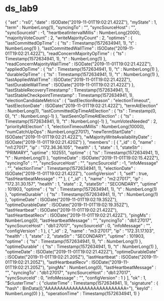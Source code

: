 # ds_lab9

{
	"set" : "rs0",
	"date" : ISODate("2019-11-01T19:02:21.422Z"),
	"myState" : 1,
	"term" : NumberLong(1),
	"syncingTo" : "",
	"syncSourceHost" : "",
	"syncSourceId" : -1,
	"heartbeatIntervalMillis" : NumberLong(2000),
	"majorityVoteCount" : 2,
	"writeMajorityCount" : 2,
	"optimes" : {
		"lastCommittedOpTime" : {
			"ts" : Timestamp(1572634941, 1),
			"t" : NumberLong(1)
		},
		"lastCommittedWallTime" : ISODate("2019-11-01T19:02:21.422Z"),
		"readConcernMajorityOpTime" : {
			"ts" : Timestamp(1572634941, 1),
			"t" : NumberLong(1)
		},
		"readConcernMajorityWallTime" : ISODate("2019-11-01T19:02:21.422Z"),
		"appliedOpTime" : {
			"ts" : Timestamp(1572634941, 1),
			"t" : NumberLong(1)
		},
		"durableOpTime" : {
			"ts" : Timestamp(1572634941, 1),
			"t" : NumberLong(1)
		},
		"lastAppliedWallTime" : ISODate("2019-11-01T19:02:21.422Z"),
		"lastDurableWallTime" : ISODate("2019-11-01T19:02:21.422Z")
	},
	"lastStableRecoveryTimestamp" : Timestamp(1572634941, 1),
	"lastStableCheckpointTimestamp" : Timestamp(1572634941, 1),
	"electionCandidateMetrics" : {
		"lastElectionReason" : "electionTimeout",
		"lastElectionDate" : ISODate("2019-11-01T19:02:21.422Z"),
		"termAtElection" : NumberLong(1),
		"lastCommittedOpTimeAtElection" : {
			"ts" : Timestamp(0, 0),
			"t" : NumberLong(-1)
		},
		"lastSeenOpTimeAtElection" : {
			"ts" : Timestamp(1572634941, 1),
			"t" : NumberLong(-1)
		},
		"numVotesNeeded" : 2,
		"priorityAtElection" : 1,
		"electionTimeoutMillis" : NumberLong(10000),
		"numCatchUpOps" : NumberLong(27017),
		"newTermStartDate" : ISODate("2019-11-01T19:02:21.422Z"),
		"wMajorityWriteAvailabilityDate" : ISODate("2019-11-01T19:02:21.420Z")
	},
	"members" : [
		{
			"_id" : 0,
			"name" : "m1:27017",
			"ip" : "172.36.36.105",
			"health" : 1,
			"state" : 1,
			"stateStr" : "PRIMARY",
			"uptime" : 102551,
			"optime" : {
				"ts" : Timestamp(1572634941, 1),
				"t" : NumberLong(1)
			},
			"optimeDate" : ISODate("2019-11-01T19:02:15.422Z"),
			"syncingTo" : "",
			"syncSourceHost" : "",
			"syncSourceId" : -1,
			"infoMessage" : "",
			"electionTime" : Timestamp(1572634941, 1),
			"electionDate" : ISODate("2019-11-01T19:02:21.422Z"),
			"configVersion" : 1,
			"self" : true,
			"lastHeartbeatMessage" : ""
		},
		{
			"_id" : 1,
			"name" : "m2:27017",
			"ip" : "172.31.30.157",
			"health" : 1,
			"state" : 2,
			"stateStr" : "SECONDARY",
			"uptime" : 101903,
			"optime" : {
				"ts" : Timestamp(1572634941, 1),
				"t" : NumberLong(1)
			},
			"optimeDurable" : {
				"ts" : Timestamp(1572634941, 1),
				"t" : NumberLong(1)
			},
			"optimeDate" : ISODate("2019-11-01T19:02:19.352Z"),
			"optimeDurableDate" : ISODate("2019-11-01T19:02:19.352Z"),
			"lastHeartbeat" : ISODate("2019-11-01T19:02:21.422Z"),
			"lastHeartbeatRecv" : ISODate("2019-11-01T19:02:21.422Z"),
			"pingMs" : NumberLong(0),
			"lastHeartbeatMessage" : "",
			"syncingTo" : "db1:27017",
			"syncSourceHost" : "db1:27017",
			"syncSourceId" : 0,
			"infoMessage" : "",
			"configVersion" : 1
		},
		{
			"_id" : 2,
			"name" : "m3:27017",
			"ip" : "172.31.17.103",
			"health" : 1,
			"state" : 2,
			"stateStr" : "SECONDARY",
			"uptime" : 101903,
			"optime" : {
				"ts" : Timestamp(1572634941, 1),
				"t" : NumberLong(1)
			},
			"optimeDurable" : {
				"ts" : Timestamp(1572634941, 1),
				"t" : NumberLong(1)
			},
			"optimeDate" : ISODate("2019-11-01T19:02:21.422Z"),
			"optimeDurableDate" : ISODate("2019-11-01T19:02:21.205Z"),
			"lastHeartbeat" : ISODate("2019-11-01T19:02:21.205Z"),
			"lastHeartbeatRecv" : ISODate("2019-11-01T19:02:21.205Z"),
			"pingMs" : NumberLong(0),
			"lastHeartbeatMessage" : "",
			"syncingTo" : "db1:27017",
			"syncSourceHost" : "db1:27017",
			"syncSourceId" : 0,
			"infoMessage" : "",
			"configVersion" : 1
		}
	],
	"ok" : 1,
	"$clusterTime" : {
		"clusterTime" : Timestamp(1572634941, 1),
		"signature" : {
			"hash" : BinData(0,"AAAAAAAAAAAAAAAAAAAAAAAAAAA="),
			"keyId" : NumberLong(0)
		}
	},
	"operationTime" : Timestamp(1572634941, 1)
}
